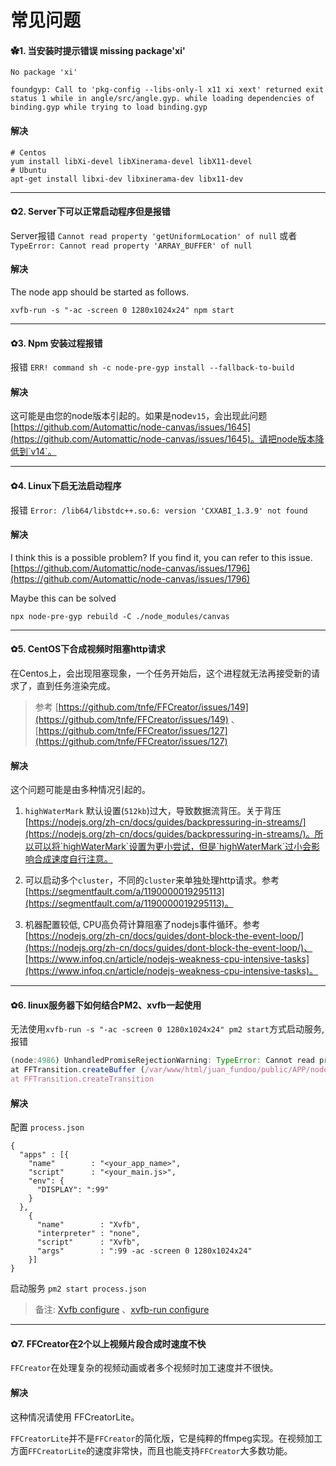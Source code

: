# 常见问题

#### ✿1. 当安装时提示错误 missing package'xi'

```shell
No package 'xi'

foundgyp: Call to 'pkg-config --libs-only-l x11 xi xext' returned exit status 1 while in angle/src/angle.gyp. while loading dependencies of binding.gyp while trying to load binding.gyp
```

#### 解决

```shell
# Centos
yum install libXi-devel libXinerama-devel libX11-devel
# Ubuntu
apt-get install libxi-dev libxinerama-dev libx11-dev
```

---

#### ✿2. Server下可以正常启动程序但是报错

Server报错 `Cannot read property 'getUniformLocation' of null` 或者 `TypeError: Cannot read property 'ARRAY_BUFFER' of null`

#### 解决

The node app should be started as follows.

```shell
xvfb-run -s "-ac -screen 0 1280x1024x24" npm start
```

---

#### ✿3. Npm 安装过程报错

报错 `ERR! command sh -c node-pre-gyp install --fallback-to-build`

#### 解决

这可能是由您的node版本引起的。如果是node`v15`，会出现此问题 [https://github.com/Automattic/node-canvas/issues/1645](https://github.com/Automattic/node-canvas/issues/1645)。请把node版本降低到`v14`。

---

#### ✿4. Linux下启无法启动程序

报错 `Error: /lib64/libstdc++.so.6: version 'CXXABI_1.3.9' not found`

#### 解决

I think this is a possible problem? If you find it, you can refer to this issue. [https://github.com/Automattic/node-canvas/issues/1796](https://github.com/Automattic/node-canvas/issues/1796)

Maybe this can be solved

```shell
npx node-pre-gyp rebuild -C ./node_modules/canvas
```

---

#### ✿5. CentOS下合成视频时阻塞http请求

在Centos上，会出现阻塞现象，一个任务开始后，这个进程就无法再接受新的请求了，直到任务渲染完成。

> 参考 [https://github.com/tnfe/FFCreator/issues/149](https://github.com/tnfe/FFCreator/issues/149) 、[https://github.com/tnfe/FFCreator/issues/127](https://github.com/tnfe/FFCreator/issues/127)

#### 解决

这个问题可能是由多种情况引起的。

1. `highWaterMark` 默认设置(`512kb`)过大，导致数据流背压。关于背压[https://nodejs.org/zh-cn/docs/guides/backpressuring-in-streams/](https://nodejs.org/zh-cn/docs/guides/backpressuring-in-streams/)。所以可以将`highWaterMark`设置为更小尝试，但是`highWaterMark`过小会影响合成速度自行注意。

2. 可以启动多个`cluster`，不同的`cluster`来单独处理http请求。参考[https://segmentfault.com/a/1190000019295113](https://segmentfault.com/a/1190000019295113)。

3. 机器配置较低, CPU高负荷计算阻塞了nodejs事件循环。参考[https://nodejs.org/zh-cn/docs/guides/dont-block-the-event-loop/](https://nodejs.org/zh-cn/docs/guides/dont-block-the-event-loop/)、[https://www.infoq.cn/article/nodejs-weakness-cpu-intensive-tasks](https://www.infoq.cn/article/nodejs-weakness-cpu-intensive-tasks)。

---

#### ✿6. linux服务器下如何结合PM2、xvfb一起使用

无法使用`xvfb-run -s "-ac -screen 0 1280x1024x24" pm2 start`方式启动服务, 报错

```javascript
(node:4986) UnhandledPromiseRejectionWarning: TypeError: Cannot read property 'ARRAY_BUFFER' of null
at FFTransition.createBuffer (/var/www/html/juan_fundoo/public/APP/node_modules/ffcreator/lib/animate/transition.js:73:45)
at FFTransition.createTransition
```

#### 解决

配置 `process.json`

```
{
  "apps" : [{
    "name"        : "<your_app_name>",
    "script"      : "<your_main.js>",
    "env": {
      "DISPLAY": ":99"
    }
  },
    {
      "name"        : "Xvfb",
      "interpreter" : "none",
      "script"      : "Xvfb",
      "args"        : ":99 -ac -screen 0 1280x1024x24"
    }]
}
```
启动服务 `pm2 start process.json`

> 备注: [Xvfb configure](https://www.x.org/releases/X11R7.6/doc/man/man1/Xvfb.1.xhtml) 、[xvfb-run configure](http://manpages.ubuntu.com/manpages/trusty/man1/xvfb-run.1.html)

---

#### ✿7. FFCreator在2个以上视频片段合成时速度不快

`FFCreator`在处理复杂的视频动画或者多个视频时加工速度并不很快。

#### 解决

这种情况请使用 FFCreatorLite。

`FFCreatorLite`并不是`FFCreator`的简化版，它是纯粹的ffmpeg实现。在视频加工方面`FFCreatorLite`的速度非常快，而且也能支持`FFCreator`大多数功能。
